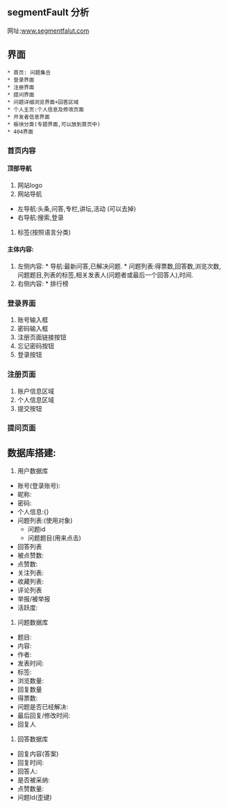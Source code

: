 ## segmentFault 分析

网址:www.segmentfalut.com

## 界面
    * 首页: 问题集合
    * 登录界面
    * 注册界面
    * 提问界面
    * 问题详细浏览界面+回答区域
    * 个人主页:个人信息及修改页面
    * 开发者信息界面
    * 板块分类(专题界面,可以放到首页中)
    * 404界面

### 首页内容

#### 顶部导航
1. 网站logo
1. 网站导航
  * 左导航:头条,问答,专栏,讲坛,活动 (可以去掉)
  * 右导航:搜索,登录
1. 标签(按照语言分类)

#### 主体内容:
  1. 左侧内容:
    * 导航:最新问答,已解决问题.
    * 问题列表:得票数,回答数,浏览次数,问题题目,列表的标签,相关发表人(问题者或最后一个回答人),时间.
  1. 右侧内容:
    * 排行榜

### 登录界面

1. 账号输入框
1. 密码输入框
1. 注册页面链接按钮
1. 忘记密码按钮
1. 登录按钮

### 注册页面

1. 账户信息区域
2. 个人信息区域
3. 提交按钮

### 提问页面

## 数据库搭建:

1. 用户数据库
  * 账号(登录账号):
  * 昵称:
  * 密码:
  * 个人信息:{}
  * 问题列表:(使用对象)
    * 问题id
    * 问题题目(用来点击)
  * 回答列表
  * 被点赞数:
  * 点赞数:
  * 关注列表:
  * 收藏列表:
  * 评论列表
  * 举报/被举报
  * 活跃度:

1. 问题数据库
  * 题目:
  * 内容:
  * 作者:
  * 发表时间:
  * 标签:
  * 浏览数量:
  * 回复数量
  * 得票数:
  * 问题是否已经解决:
  * 最后回复/修改时间:
  * 回复人

1. 回答数据库
  * 回复内容(答案)
  * 回复时间:
  * 回答人:
  * 是否被采纳:
  * 点赞数量:
  * 问题Id(歪键)
